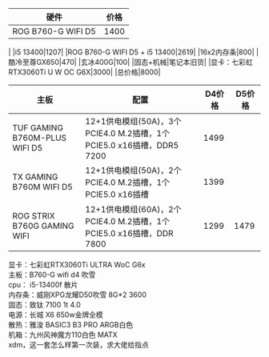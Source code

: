 |硬件|价格|
|-----|-----|
|ROG B760-G WIFI D5|1400
|
|i5 13400|1207|
|ROG B760-G WIFI D5 + i5 13400|2619|
|16x2内存条|800|
|酷冷至尊GX650|470|
|玄冰400G|100|
|固态+机械|笔记本旧货|
|显卡：七彩虹 RTX3060Ti U W OC G6X|3000|
|总价格|8000|



|主板|配置|D4价格|D5价格|
|-----|-----|-----|------------|
|TUF GAMING B760M-PLUS WIFI D5|12+1供电模组(50A)，3个PCIE4.0 M.2插槽，1个PCIE5.0 x16插槽，DDR5 7200|1499|
|TX GAMING B760M WIFI D5| 12+1供电模组(50A)，2个PCIE4.0 M.2插槽，1个PCIE5.0 x16插槽|1399|
|ROG STRIX B760G GAMING WIFI|12+1供电模组(60A)，2个PCIE4.0 M.2插槽，1个PCIE5.0 x16插槽，DDR 7800|1299|1479|


显卡：七彩虹RTX3060Ti ULTRA WoC G6x  
主板：B760-G wifi d4 吹雪  
cpu： i5-13400f 散片  
内存条：威刚XPG龙耀D50吹雪 8G*2 3600  
固态：致钛 7100 1t 4.0  
电源：长城 X6 650w金牌全模  
散热：雅浚 BASIC3 B3 PRO ARGB白色  
机箱：九州风神魔方110白色 MATX  
xdm，这一套怎么样第一次装，求大佬给指点




